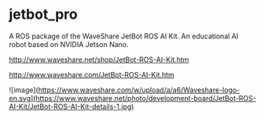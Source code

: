 # jetbot_pro

A ROS package of the WaveShare JetBot ROS AI Kit. An educational AI robot based on NVIDIA Jetson Nano.

http://www.waveshare.net/shop/JetBot-ROS-AI-Kit.htm

http://www.waveshare.com/JetBot-ROS-AI-Kit.htm

![image](https://www.waveshare.com/w/upload/a/a6/Waveshare-logo-en.svg](https://www.waveshare.net/photo/development-board/JetBot-ROS-AI-Kit/JetBot-ROS-AI-Kit-details-1.jpg)
